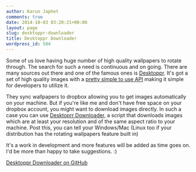 ```yaml
---
author: Karun Japhet
comments: true
date: 2014-10-03 03:20:21+00:00
layout: page
slug: desktoppr-downloader
title: Desktoppr Downloader
wordpress_id: 584
---
```


Some of us love having huge number of high quality wallpapers to rotate through. The search for such a need is continuous and on going. There are many sources out there and one of the famous ones is [Desktoppr](https://www.desktoppr.co/). It's got a set of high quality images with a [pretty simple to use API](https://www.desktoppr.co/api#wallpapers) making it simple for developers to utilize it.

They sync wallpapers to dropbox allowing you to get images automatically on your machine. But if you're like me and don't have free space on your dropbox account, you might want to download images directly. In such a case you can use [Desktoprr Downloader](https://github.com/JAnderton/desktoppr-downloader), a script that downloads images which are at least your resolution and of the same aspect ratio to your machine. Post this, you can tell your Windows/Mac (Linux too if your distribution has the rotating wallpapers feature built in)

It's a work in development and more features will be added as time goes on. I'd be more than happy to take suggestions. :)

[Desktoppr Downloader on GitHub](https://github.com/JAnderton/desktoppr-downloader)


##
